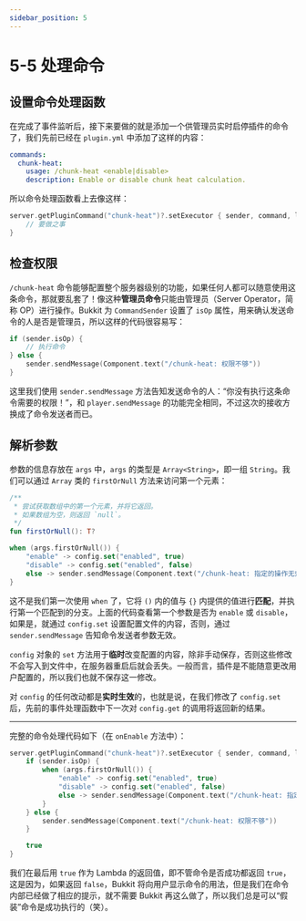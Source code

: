```yaml
---
sidebar_position: 5
---
```


# 5-5 处理命令

## 设置命令处理函数

在完成了事件监听后，接下来要做的就是添加一个供管理员实时启停插件的命令了，我们先前已经在 `plugin.yml` 中添加了这样的内容：

```yaml
commands:
  chunk-heat:
    usage: /chunk-heat <enable|disable>
    description: Enable or disable chunk heat calculation.
```

所以命令处理函数看上去像这样：

```kotlin
server.getPluginCommand("chunk-heat")?.setExecutor { sender, command, label, args ->
    // 要做之事
}
```

## 检查权限

`/chunk-heat` 命令能够配置整个服务器级别的功能，如果任何人都可以随意使用这条命令，那就要乱套了！像这种**管理员命令**只能由管理员（Server Operator，简称 OP）进行操作。Bukkit 为 `CommandSender` 设置了 `isOp` 属性，用来确认发送命令的人是否是管理员，所以这样的代码很容易写：

```kotlin
if (sender.isOp) {
    // 执行命令
} else {
    sender.sendMessage(Component.text("/chunk-heat: 权限不够"))
}
```

这里我们使用 `sender.sendMessage` 方法告知发送命令的人：“你没有执行这条命令需要的权限！”，和 `player.sendMessage` 的功能完全相同，不过这次的接收方换成了命令发送者而已。

## 解析参数

参数的信息存放在 `args` 中，`args` 的类型是 `Array<String>`，即一组 `String`。我们可以通过 `Array` 类的 `firstOrNull` 方法来访问第一个元素：

```kotlin
/**
 * 尝试获取数组中的第一个元素，并将它返回。
 * 如果数组为空，则返回 `null`。
 */
fun firstOrNull(): T?
```

```kotlin
when (args.firstOrNull()) {
    "enable" -> config.set("enabled", true)
    "disable" -> config.set("enabled", false)
    else -> sender.sendMessage(Component.text("/chunk-heat: 指定的操作无效"))
}
```

这不是我们第一次使用 `when` 了，它将 `()` 内的值与 `{}` 内提供的值进行**匹配**，并执行第一个匹配到的分支。上面的代码查看第一个参数是否为 `enable` 或 `disable`，如果是，就通过 `config.set` 设置配置文件的内容，否则，通过 `sender.sendMessage` 告知命令发送者参数无效。

`config` 对象的 `set` 方法用于**临时**改变配置的内容，除非手动保存，否则这些修改不会写入到文件中，在服务器重启后就会丢失。一般而言，插件是不能随意更改用户配置的，所以我们也就不保存这一修改。

对 `config` 的任何改动都是**实时生效**的，也就是说，在我们修改了 `config.set` 后，先前的事件处理函数中下一次对 `config.get` 的调用将返回新的结果。

---

完整的命令处理代码如下（在 `onEnable` 方法中）：

```kotlin
server.getPluginCommand("chunk-heat")?.setExecutor { sender, command, label, args ->
    if (sender.isOp) {
        when (args.firstOrNull()) {
            "enable" -> config.set("enabled", true)
            "disable" -> config.set("enabled", false)
            else -> sender.sendMessage(Component.text("/chunk-heat: 指定的操作无效"))
        }
    } else {
        sender.sendMessage(Component.text("/chunk-heat: 权限不够"))
    }

    true
}
```

我们在最后用 `true` 作为 Lambda 的返回值，即不管命令是否成功都返回 `true`，这是因为，如果返回 `false`，Bukkit 将向用户显示命令的用法，但是我们在命令内部已经做了相应的提示，就不需要 Bukkit 再这么做了，所以我们总是可以“假装”命令是成功执行的（笑）。